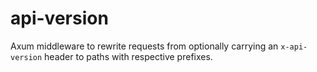 # api-version

Axum middleware to rewrite requests from optionally carrying an `x-api-version` header to paths with respective prefixes.
